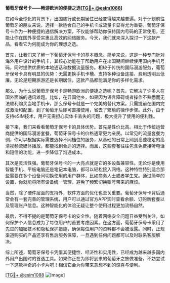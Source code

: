 **葡萄牙保号卡——畅游欧洲的便捷之选[[TG💪+ @esim1088](https://t.me/s/esim1088)]**

在如今全球化的背景下，出国旅行或长期居住已经变得越来越普遍。对于计划前往葡萄牙的朋友来说，选择一款适合自己的手机卡或流量卡显得尤为重要。葡萄牙保号卡作为一种便捷的通信解决方案，不仅能够帮助你保持国内号码的正常使用，还能让你在国外享受实惠且高效的网络服务。今天，我们就来深入探讨一下这款产品，看看它为何能成为你的理想之选。

首先，让我们来了解一下葡萄牙保号卡的基本概念。简单来说，这是一种专门针对海外用户设计的手机卡，其核心功能在于帮助用户在出国期间继续使用国内手机号码，同时提供优质的本地通话和数据流量服务。相较于传统的国际漫游服务，葡萄牙保号卡具有明显的优势：无需更换手机卡槽、支持多种设备连接、费用透明且低廉。无论是短期旅游还是长期居住，这款产品都能满足你的多样化需求。

那么，为什么说葡萄牙保号卡是畅游欧洲的便捷之选呢？首先，它解决了许多人在国外面临的通讯难题。比如，在异国他乡，如果因为语言障碍或者操作不熟悉而无法顺利购买当地手机卡，那么保号卡就是一个完美的替代方案。只需提前在国内完成激活和配置，到了葡萄牙后即可直接使用，省去了繁琐的操作步骤。此外，由于支持eSIM技术，用户无需担心实体卡丢失的问题，极大提升了使用的便利性。

接下来，我们来看看葡萄牙保号卡的具体优势。首先是性价比高。相比于传统运营商提供的国际漫游套餐，葡萄牙保号卡的价格通常更为亲民。以常见的流量套餐为例，你可以根据实际需要选择不同档位的服务，从基础的日常上网到高速稳定的高清视频流媒体播放，都能找到合适的选择。而且，这些套餐往往包含免费接听电话和短信的功能，进一步降低了沟通成本。

其次是灵活性强。葡萄牙保号卡的一大亮点就是它的多设备兼容性。无论你是使用智能手机、平板电脑还是笔记本电脑，都可以轻松接入网络。这种特性特别适合那些需要在多个设备间切换使用的用户群体，比如商务人士或者学生党。通过简单的设置，你就能将所有设备统一管理，避免了频繁切换账号带来的麻烦。

当然，除了硬件层面的支持外，软件方面的优化也至关重要。葡萄牙保号卡背后通常会有一套完善的管理系统，用户可以通过官方APP实时查看余额、订购新套餐以及管理账户信息。这种智能化的体验无疑让整个使用过程更加流畅自然。

最后，不得不提的是葡萄牙保号卡的安全性。随着网络安全问题日益受到关注，如何保护个人信息成为了每位用户的首要考虑因素。在这方面，葡萄牙保号卡采用了先进的加密技术和隐私保护措施，确保每位用户的资料都不会被泄露。同时，正规渠道购买的产品还享有售后服务保障，一旦遇到任何问题都可以及时联系客服解决。

综上所述，葡萄牙保号卡凭借其便捷性、经济性和实用性，已经成为越来越多国内外用户出国时的首选工具。如果你正在为即将到来的葡萄牙之旅做准备，不妨尝试一下这款神奇的小卡片吧！相信它会为你带来意想不到的惊喜与便利。

[[TG💪+ @esim1088](https://t.me/s/esim1088) ![Image](https://i.postimg.cc/4NQfJmqS/Snipaste-2025-05-13-00-14-12.png)]